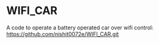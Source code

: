 # WIFI_CAR
A code to operate a battery operated car over wifi control: https://github.com/nishit0072e/WIFI_CAR.git
